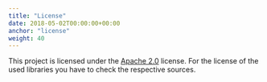 ```yaml
---
title: "License"
date: 2018-05-02T00:00:00+00:00
anchor: "license"
weight: 40
---
```


This project is licensed under the [Apache 2.0](license) license. For the license of the used libraries you have to check the respective sources.

[license]: https://github.com/owncloud/ocis-ocs/blob/master/LICENSE
